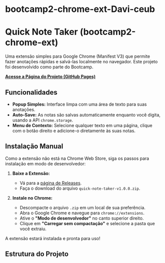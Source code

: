 # bootcamp2-chrome-ext-Davi-ceub

# Quick Note Taker (bootcamp2-chrome-ext)

Uma extensão simples para Google Chrome (Manifest V3) que permite fazer anotações rápidas e salvá-las localmente no navegador. Este projeto foi desenvolvido como parte do Bootcamp.

**[Acesse a Página do Projeto (GitHub Pages)](https://github.com/Davi-ceub/bootcamp2-chrome-ext-Davi-ceub/settings/pages)**

## Funcionalidades

- **Popup Simples:** Interface limpa com uma área de texto para suas anotações.
- **Auto-Save:** As notas são salvas automaticamente enquanto você digita, usando a API `chrome.storage`.
- **Menu de Contexto:** Selecione qualquer texto em uma página, clique com o botão direito e adicione-o diretamente às suas notas.

## Instalação Manual

Como a extensão não está na Chrome Web Store, siga os passos para instalação em modo de desenvolvedor:

1.  **Baixe a Extensão:**
    -   Vá para a [página de Releases](https://github.com/Davi-ceub/bootcamp2-chrome-ext-Davi-ceub/releases/tag/v1.0.0).
    -   Faça o download do arquivo `quick-note-taker-v1.0.0.zip`.

2.  **Instale no Chrome:**
    -   Descompacte o arquivo `.zip` em um local de sua preferência.
    -   Abra o Google Chrome e navegue para `chrome://extensions`.
    -   Ative o **"Modo de desenvolvedor"** no canto superior direito.
    -   Clique em **"Carregar sem compactação"** e selecione a pasta que você extraiu.

A extensão estará instalada e pronta para uso!

## Estrutura do Projeto





